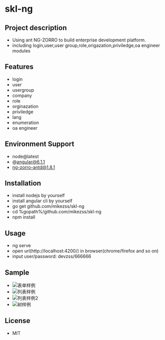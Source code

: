 # skl-ng  

## Project description  
* Using ant NG-ZORRO to build enterprise development platform.
* including login,user,user group,role,origazation,priviledge,oa engineer modules  

## Features  
* login  
* user  
* usergroup  
* company    
* role    
* orginazation    
* priviledge  
* lang    
* enumeration    
* oa engineer

## Environment Support  
* node@latest  
* @angular@6.1.1  
* ng-zorro-antd@1.8.1  

## Installation  
* install nodejs by yourself  
* install angular cli by yourself  
* go get github.com/mikezss/skl-ng  
* cd %gopath%/github.com/mikezss/skl-ng
* npm install  

## Usage  
* ng serve  
* open url(http://localhost:4200/) in browser(chrome/firefox and so on)  
* input user/password: devzss/666666  

## Sample
* ![表单样例](https://github.com/mikezss/skl-ng/blob/master/samples/form.png)  
* ![列表样例](https://github.com/mikezss/skl-ng/blob/master/samples/list.png) 
* ![列表样例2](https://github.com/mikezss/skl-ng/blob/master/samples/list2.png) 
* ![树样例](https://github.com/mikezss/skl-ng/blob/master/samples/tree.png) 

## License  
* MIT  

